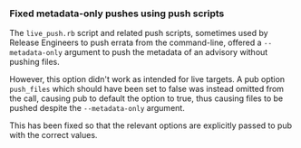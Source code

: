 ### Fixed metadata-only pushes using push scripts

The `live_push.rb` script and related push scripts, sometimes used by Release Engineers to
push errata from the command-line, offered a `--metadata-only` argument to push the
metadata of an advisory without pushing files.

However, this option didn't work as intended for live targets.  A pub option `push_files`
which should have been set to false was instead omitted from the call, causing pub to
default the option to true, thus causing files to be pushed despite the `--metadata-only`
argument.

This has been fixed so that the relevant options are explicitly passed to pub with the
correct values.
